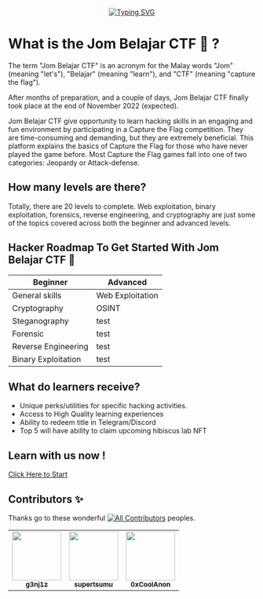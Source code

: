 <p align="center">
<a href="https://git.io/typing-svg"><img src="https://readme-typing-svg.herokuapp.com?font=Fira+Code&size=28&pause=1000&color=FFFFFFFF&center=true&vCenter=true&width=435&lines=Welcome+to+Jom+Belajar+CTF;Let's+get+you+the+details!" alt="Typing SVG" /></a>
</p>    

# What is the Jom Belajar CTF 🚩 ?
The term "Jom Belajar CTF" is an acronym for the Malay words "Jom" (meaning "let's"), "Belajar" (meaning "learn"), and "CTF" (meaning "capture the flag").

After months of preparation, and a couple of days, Jom Belajar CTF finally took place at the end of November 2022 (expected).

Jom Belajar CTF give opportunity to learn hacking skills in an engaging and fun environment by participating in a Capture the Flag competition. They are time-consuming and demanding, but they are extremely beneficial. This platform explains the basics of Capture the Flag for those who have never played the game before. Most Capture the Flag games fall into one of two categories: Jeopardy or Attack-defense.

## How many levels are there?
Totally, there are 20 levels to complete. Web exploitation, binary exploitation, forensics, reverse engineering, and cryptography are just some of the topics covered across both the beginner and advanced levels.

## Hacker Roadmap To Get Started With Jom Belajar CTF 🚩
| Beginner | Advanced |
|--|--|
| General skills | Web Exploitation|
| Cryptography | OSINT |
| Steganography | test |
| Forensic | test |
| Reverse Engineering | test |
| Binary Exploitation | test |

## What do learners receive?
- Unique perks/utilities for specific hacking activities.
- Access to High Quality learning experiences
- Ability to redeem title in Telegram/Discord
- Top 5 will have ability to claim upcoming hibiscus lab NFT

## Learn with us now !
[Click Here to Start](https://github.com/g3nj1z/Jom-Belajar-CTF/discussions/10)

## Contributors ✨
Thanks go to these wonderful [![All Contributors](https://img.shields.io/badge/2-red.svg?style=flat-square)](#contributors) peoples.

<table>
    <tr>
      <td align="center"><a href="https://github.com/g3nj1z"><img src="https://avatars.githubusercontent.com/u/50061857?v=4=100" width="100px;" alt=""/><br /><sub><b>g3nj1z</b></sub></a></td>
      <td align="center"><a href="https://github.com/supertsumu"><img src="https://avatars.githubusercontent.com/u/51882569?v=4=100" width="100px;" alt=""/><br /><sub><b>supertsumu</b></sub></a></td>
      <td align="center"><a href="https://github.com/0xCoolAnon"><img src="https://avatars.githubusercontent.com/u/110695357?s=400&v=4" width="100px;" alt=""/><br /><sub><b>0xCoolAnon</b></sub></a></td>
      </tr>
   </tbody>
</table>
